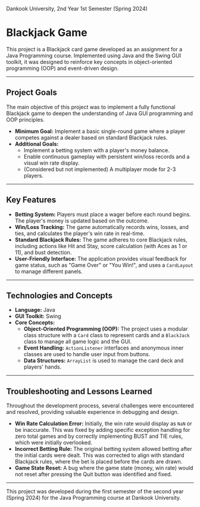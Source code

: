 Dankook University, 2nd Year 1st Semester (Spring 2024)

# Blackjack Game

This project is a Blackjack card game developed as an assignment for a Java Programming course. Implemented using Java and the Swing GUI toolkit, it was designed to reinforce key concepts in object-oriented programming (OOP) and event-driven design.

---

## Project Goals

The main objective of this project was to implement a fully functional Blackjack game to deepen the understanding of Java GUI programming and OOP principles.

-   **Minimum Goal:** Implement a basic single-round game where a player competes against a dealer based on standard Blackjack rules.
-   **Additional Goals:**
    -   Implement a betting system with a player's money balance.
    -   Enable continuous gameplay with persistent win/loss records and a visual win rate display.
    -   (Considered but not implemented) A multiplayer mode for 2-3 players.

---

## Key Features

-   **Betting System:** Players must place a wager before each round begins. The player's money is updated based on the outcome.
-   **Win/Loss Tracking:** The game automatically records wins, losses, and ties, and calculates the player's win rate in real-time.
-   **Standard Blackjack Rules:** The game adheres to core Blackjack rules, including actions like Hit and Stay, score calculation (with Aces as 1 or 11), and bust detection.
-   **User-Friendly Interface:** The application provides visual feedback for game status, such as "Game Over" or "You Win!", and uses a `CardLayout` to manage different panels.

---

## Technologies and Concepts

-   **Language:** Java
-   **GUI Toolkit:** Swing
-   **Core Concepts:**
    -   **Object-Oriented Programming (OOP):** The project uses a modular class structure with a `Card` class to represent cards and a `BlackJack` class to manage all game logic and the GUI.
    -   **Event Handling:** `ActionListener` interfaces and anonymous inner classes are used to handle user input from buttons.
    -   **Data Structures:** `ArrayList` is used to manage the card deck and players' hands.

---

## Troubleshooting and Lessons Learned

Throughout the development process, several challenges were encountered and resolved, providing valuable experience in debugging and design.

-   **Win Rate Calculation Error:** Initially, the win rate would display as `NaN` or be inaccurate. This was fixed by adding specific exception handling for zero total games and by correctly implementing BUST and TIE rules, which were initially overlooked.
-   **Incorrect Betting Rule:** The original betting system allowed betting after the initial cards were dealt. This was corrected to align with standard Blackjack rules, where the bet is placed before the cards are drawn.
-   **Game State Reset:** A bug where the game state (money, win rate) would not reset after pressing the Quit button was identified and fixed.

---

This project was developed during the first semester of the second year (Spring 2024) for the Java Programming course at Dankook University.

